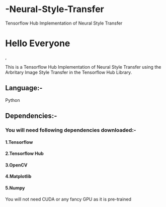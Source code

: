 # -Neural-Style-Transfer
Tensorflow Hub Implementation of Neural Style Transfer

<h1><b>Hello Everyone</b></h1>,

This is a Tensorflow Hub Implementation of Neural Style Transfer using the Arbritary Image Style Transfer in the
Tensorflow Hub Library.

<h2>Language:-</h2>
Python

<h2>Dependencies:-</h2>
<h3>You will need following dependencies downloaded:-</h3>
<h4>1.Tensorflow</h4>
<h4>2.Tensorflow Hub</h4>
<h4>3.OpenCV</h4>
<h4>4.Matplotlib</h4>
<h4>5.Numpy</h4>

You will not need CUDA or any fancy GPU as it is pre-trained
